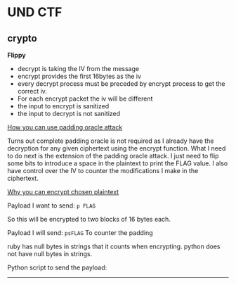 # UND CTF

## crypto

**Flippy**

* decrypt is taking the IV from the message
* encrypt provides the first 16bytes as the iv
* every decrypt process must be preceded by encrypt process to get the correct iv.
* For each encrypt packet the iv will be different
* the input to encrypt is sanitized
* the input to decrypt is not sanitized

[How you can use padding oracle attack](https://book.hacktricks.xyz/crypto-and-stego/padding-oracle-priv)


Turns out complete padding oracle is not required as I already have the
decryption for any given ciphertext using the encrypt function. What I need to
do next is the extension of the padding oracle attack. I just need to flip some
bits to introduce a space in the plaintext to print the FLAG value. I also have
control over the IV to counter the modifications I make in the ciphertext.

[Why you can encrypt chosen plaintext](<https://crypto.stackexchange.com/questions/29706/creating-own-ciphertext-after-a-padding-oracle-attack/50050#50050>)

Payload I want to send: `p FLAG`

So this will be encrypted to two blocks of 16 bytes each.


Payload I will send: `psFLAG`
To counter the padding 

ruby has null bytes in strings that it counts when encrypting.
python does not have null bytes in strings.

Python script to send the payload:









---

